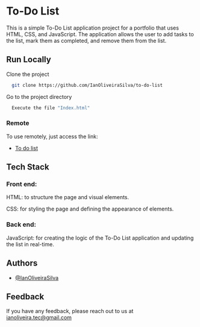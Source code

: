 
# To-Do List

This is a simple To-Do List application project for a portfolio that uses HTML, CSS, and JavaScript. The application allows the user to add tasks to the list, mark them as completed, and remove them from the list.


## Run Locally

Clone the project

```bash
  git clone https://github.com/IanOliveiraSilva/to-do-list
```

Go to the project directory



```bash
  Execute the file "Index.html"
```





### Remote
To use remotely, just access the link:

  - [To do list](https://github.com/IanOliveiraSilva)




## Tech Stack
### Front end: 
HTML: to structure the page and visual elements.

CSS: for styling the page and defining the appearance of elements.
### Back end:
JavaScript: for creating the logic of the To-Do List application and updating the list in real-time.


## Authors

- [@IanOliveiraSilva](https://github.com/IanOliveiraSilva)


## Feedback

If you have any feedback, please reach out to us at ianoliveira.tec@gmail.com


